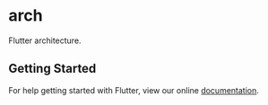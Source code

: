# arch

Flutter architecture.

## Getting Started

For help getting started with Flutter, view our online
[documentation](https://flutter.io/).
